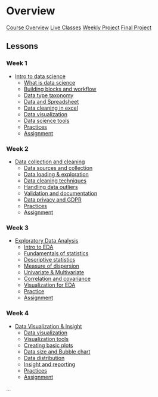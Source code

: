 # Overview

[Course Overview](course-overview.md)
[Live Classes](live-classes.md)
[Weekly Project](weekly-project.md)
[Final Project](final-project.md)

## Lessons

### Week 1

- [Intro to data science](lessons/intro-to-data-science.md)
    - [What is data science](lessons/intro-to-data/what-is-data-science.md)
    - [Building blocks and workflow](lessons/intro-to-data/ds-bulding-blocks.md)
    - [Data type taxonomy](lessons/intro-to-data/data-and-data-categories.md)
    - [Data and Spreadsheet](lessons/intro-to-data/data-spreadsheet.md)
    - [Data cleaning in excel](lessons/intro-to-data/data-cleaning-excel.md)
    - [Data visualization](lessons/intro-to-data/data-viz-excel.md)
    - [Data science tools](lessons/intro-to-data/ds-tools.md)
    - [Practices](lessons/intro-to-data/practice.md)
    - [Assignment](lessons/intro-to-data/assignment.md)


### Week 2

- [Data collection and cleaning](lessons/data-collection-cleaning.md)
    - [Data sources and collection](./lessons/data-cleaning/data-sources.md)
    - [Data loading & exploration](./lessons/data-cleaning/data-loading.md)
    - [Data cleaning techniques](./lessons/data-cleaning/data-cleaning.md)
    - [Handling data outliers](./lessons/data-cleaning/data-inconsistency.md)
    - [Validation and documentation](./lessons/data-cleaning/data-validation.md)
    - [Data privacy and GDPR](./lessons/data-cleaning/data-privacy.md) 
    - [Practices](./lessons/data-cleaning/practice.md)
    - [Assignment](./lessons/data-cleaning/assignment.md)


### Week 3

- [Exploratory Data Analysis](lessons/exploratory-analysis.md)
    - [Intro to EDA](./lessons/eda/what-is-eda.md)
    - [Fundamentals of statistics](./lessons/eda/fundamentals-of-statistics.md)
    - [Descriptive statistics](./lessons/eda/descriptive-statistics.md)
    - [Measure of dispersion]()
    - [Univariate & Multivariate]()
    - [Correlation and covariance]()
    - [Visualization for EDA]()
    - [Practice]()
    - [Assignment]()


### Week 4

- [Data Visualization & Insight](lessons/data-visualization.md)
    - [Data visualization](./lessons/data-visualization/what-is-visualization.md)
    - [Visualization tools](./lessons/data-visualization/visualization-tools.md)
    - [Creating basic plots](./lessons/data-visualization/basic-plots.md)
    - [Data size and Bubble chart](./lessons/data-visualization/bubble-chart.md)
    - [Data distribution](./lessons/data-visualization/data-distribution.md)
    - [Insight and reporting](./lessons/data-visualization/insight-reporting.md)
    - [Practices]()
    - [Assignment]()
   

<!-- 
### Week 5

- [Feature Engineering](lessons/data-visualization.md)
    - []()
    - []()
    - []()
    - []()
    - []()
    - []()
    - []()
    - []()
    - [Practice]()
    - [Assignment]()

### Week 6

- [Intro to Machine Learning](lessons/intro-to-ml.md)
    - [Getting to know ML]()
    - [Supervised and unsupervised]()
    - [classification and regression]()
    - [Applications of ML]()
    - [Build your model]()
    - []()
    - []()
    - []()
    - [Practices]()
    - [Assignment]()


### Week 7

- [Model Evaluation Techniques](lessons/intro-to-ml.md)
    - []()
    - []()
    - []()
    - []()
    - []()
    - []()
    - []()
    - [Practice]()
    - [Assignment]()


### Week 8

- [Natural Language Processing](lessons/intro-to-ml.md)
    - []()
    - []()
    - []()
    - []()
    - []()
    - []()
    - []()
    - [Practice]()
    - [Assignment]()


### Week 9

- [Deep Learning Fundamentals](lessons/intro-to-ml.md)
    - []()
    - []()
    - []()
    - []()
    - []()
    - []()
    - []()
    - [Practice]()
    - [Assignment]()

### Week 10

- [Final Project]()

-->

...
